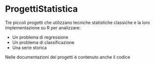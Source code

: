 # ProgettiStatistica
Tre piccoli progetti che utilizzano tecniche statistiche classiche e la loro implementazione su R per analizzare:
- Un problema di regressione
- Un problema di classificazione
- Una serie storica

Nelle documentazioni dei progetti è contenuto anche il codice
